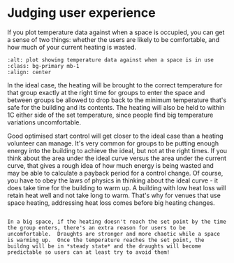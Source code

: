 # Judging user experience

If you plot temperature data against when a space is occupied, you can get a sense of two things:  whether the users are likely to be comfortable, and how much of your current heating is wasted.

```{image} ../images/plot-screenshots/user-experience.png
:alt: plot showing temperature data against when a space is in use
:class: bg-primary mb-1
:align: center
```

In the ideal case, the heating will be brought to the correct temperature for that group exactly at the right time for groups to enter the space and between groups be allowed to drop back to the minimum temperature that's safe for the building and its contents.  The heating will also be held to within 1C either side of the set temperature, since people find big temperature variations uncomfortable. 

Good optimised start control will get closer to the ideal case than a heating volunteer can manage.  It's very common for groups to be putting enough energy into the building to achieve the ideal, but not at the right times.  If you think about the area under the ideal curve versus the area under the current curve, that gives a rough idea of how much energy is being wasted and may be able to calculate a payback period for a control change.  Of course, you have to obey the laws of physics in thinking about the ideal curve - it does take time for the building to warm up.  A building with low heat loss will retain heat well and not take long to warm.  That's why for venues that use space heating, addressing heat loss comes before big heating changes.

```{admonition} The relationship to draughts

In a big space, if the heating doesn't reach the set point by the time the group enters, there's an extra reason for users to be uncomfortable.  Draughts are stronger and more chaotic while a space is warming up.  Once the temperature reaches the set point, the buildng will be in *steady state* and the draughts will become predictable so users can at least try to avoid them!  
```

